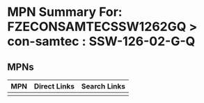 



# MPN Summary For: FZECONSAMTECSSW1262GQ > con-samtec : SSW-126-02-G-Q

## MPNs
  

|MPN|Direct Links|Search Links|
| :--- | :--- | :--- |
||||
